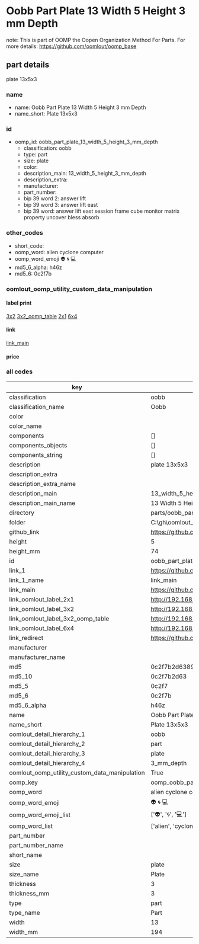 # Oobb Part Plate 13 Width 5 Height 3 mm Depth  

note: This is part of OOMP the Oopen Organization Method For Parts. For more details: https://github.com/oomlout/oomp_base

##  part details
  



plate 13x5x3



### name
* name: Oobb Part Plate 13 Width 5 Height 3 mm Depth
* name_short: Plate 13x5x3 
### id
* oomp_id: oobb_part_plate_13_width_5_height_3_mm_depth
  * classification: oobb
  * type: part
  * size: plate
  * color: 
  * description_main: 13_width_5_height_3_mm_depth
  * description_extra: 
  * manufacturer: 
  * part_number: 
  * bip 39 word 2: answer lift
  * bip 39 word 3: answer lift east
  * bip 39 word: answer lift east session frame cube monitor matrix property uncover bless absorb

### other_codes
* short_code: 
* oomp_word: alien cyclone computer
* oomp_word_emoji :alien: :cyclone: :computer:
* md5_6_alpha: h46z
* md5_6: 0c2f7b






### oomlout_oomp_utility_custom_data_manipulation
#### label print
[3x2](http://192.168.1.245:1112/?label=oomp%20h46z)
[3x2_oomp_table](http://192.168.1.108:1112/?label=oomp%20h46z)
[2x1](http://192.168.1.242:1112/?label=oomp%20h46z)
[6x4](http://192.168.1.55:1112/?label=oomp%20h46z)    

#### link

[link_main](https://github.com/oomlout/oomlout_oobb_version_4_generated_parts/tree/main/navigation_oomp/oobb/part/plate/13_width_5_height_3_mm_depth/part)                              

#### price







### all codes 
| key | value |  
| --- | --- |  
| classification | oobb |  
| classification_name | Oobb |  
| color |  |  
| color_name |  |  
| components | [] |  
| components_objects | [] |  
| components_string | [] |  
| description | plate 13x5x3 |  
| description_extra |  |  
| description_extra_name |  |  
| description_main | 13_width_5_height_3_mm_depth |  
| description_main_name | 13 Width 5 Height 3 mm Depth |  
| directory | parts/oobb_part_plate_13_width_5_height_3_mm_depth |  
| folder | C:\gh\oomlout_oobb_version_4_generated_parts\parts\oobb_part_plate_13_width_5_height_3_mm_depth |  
| github_link | https://github.com/oomlout/oomlout_oomp_part_src/tree/main/parts/oobb_part_plate_13_width_5_height_3_mm_depth |  
| height | 5 |  
| height_mm | 74 |  
| id | oobb_part_plate_13_width_5_height_3_mm_depth |  
| link_1 | https://github.com/oomlout/oomlout_oobb_version_4_generated_parts/tree/main/navigation_oomp/oobb/part/plate/13_width_5_height_3_mm_depth/part |  
| link_1_name | link_main |  
| link_main | https://github.com/oomlout/oomlout_oobb_version_4_generated_parts/tree/main/navigation_oomp/oobb/part/plate/13_width_5_height_3_mm_depth/part |  
| link_oomlout_label_2x1 | http://192.168.1.242:1112/?label=oomp%20h46z |  
| link_oomlout_label_3x2 | http://192.168.1.245:1112/?label=oomp%20h46z |  
| link_oomlout_label_3x2_oomp_table | http://192.168.1.108:1112/?label=oomp%20h46z |  
| link_oomlout_label_6x4 | http://192.168.1.55:1112/?label=oomp%20h46z |  
| link_redirect | https://github.com/oomlout/oomlout_oobb_version_4_generated_parts/tree/main/parts/oobb_plate_13_05_03 |  
| manufacturer |  |  
| manufacturer_name |  |  
| md5 | 0c2f7b2d638931e0d5ae4c448b60584d |  
| md5_10 | 0c2f7b2d63 |  
| md5_5 | 0c2f7 |  
| md5_6 | 0c2f7b |  
| md5_6_alpha | h46z |  
| name | Oobb Part Plate 13 Width 5 Height 3 mm Depth |  
| name_short | Plate 13x5x3  |  
| oomlout_detail_hierarchy_1 | oobb |  
| oomlout_detail_hierarchy_2 | part |  
| oomlout_detail_hierarchy_3 | plate |  
| oomlout_detail_hierarchy_4 | 3_mm_depth |  
| oomlout_oomp_utility_custom_data_manipulation | True |  
| oomp_key | oomp_oobb_part_plate_13_width_5_height_3_mm_depth |  
| oomp_word | alien cyclone computer |  
| oomp_word_emoji | :alien: :cyclone: :computer: |  
| oomp_word_emoji_list | [':alien:', ':cyclone:', ':computer:'] |  
| oomp_word_list | ['alien', 'cyclone', 'computer'] |  
| part_number |  |  
| part_number_name |  |  
| short_name |  |  
| size | plate |  
| size_name | Plate |  
| thickness | 3 |  
| thickness_mm | 3 |  
| type | part |  
| type_name | Part |  
| width | 13 |  
| width_mm | 194 |  
